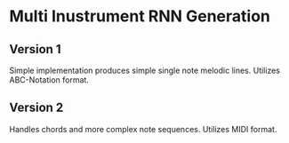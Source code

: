 # Multi Inustrument RNN Generation

## Version 1

Simple implementation produces simple single note melodic lines. Utilizes ABC-Notation format.

## Version 2

Handles chords and more complex note sequences. Utilizes MIDI format.


